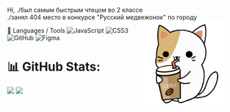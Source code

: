 Hi,
./был самым быстрым чтецом во 2 классе<br>./занял 404 место в конкурсе "Русский медвежонок" по городу
<a target="_blank" rel="noopener noreferrer nofollow" href="https://raw.githubusercontent.com/EdenEast/EdenEast/main/assets/coffee-cat.gif" data-target="animated-image.originalLink"><img align="right" height="200" alt="Catpuccino gif" src="https://raw.githubusercontent.com/EdenEast/EdenEast/main/assets/coffee-cat.gif" style="max-width: 100%; display: inline-block;" data-target="animated-image.originalImage"></a>

🔧 Languages / Tools
![JavaScript](https://img.shields.io/badge/javascript-%23323330.svg?style=for-the-badge&logo=javascript&logoColor=%23F7DF1E) ![CSS3](https://img.shields.io/badge/css3-%231572B6.svg?style=for-the-badge&logo=css3&logoColor=white) ![GitHub](https://img.shields.io/badge/github-%23121011.svg?style=for-the-badge&logo=github&logoColor=white) ![Figma](https://img.shields.io/badge/figma-%23F24E1E.svg?style=for-the-badge&logo=figma&logoColor=white)
# 📊 GitHub Stats:
![](https://github-readme-streak-stats.herokuapp.com/?user=p4raz1t&theme=dark&hide_border=true)
![](https://github-readme-stats.vercel.app/api/top-langs/?username=p4raz1t&theme=dark&hide_border=true&include_all_commits=false&count_private=false&layout=compact)

<!-- Proudly created with GPRM ( https://gprm.itsvg.in ) -->
